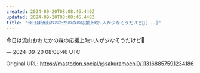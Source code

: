 ```yaml
---
created: 2024-09-20T08:08:46.440Z
updated: 2024-09-20T08:08:46.440Z
title: "今日は流山おおたかの森の応援上映✨️人が少なそうだけど🥲[...]"
---
```


<p>今日は流山おおたかの森の応援上映✨️人が少なそうだけど🥲</p>

&mdash; 2024-09-20 08:08:46 UTC

Original URL: https://mastodon.social/@sakuramochi0/113168857591234186
